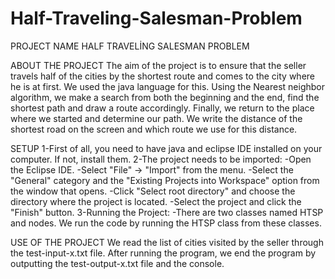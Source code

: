# Half-Traveling-Salesman-Problem
PROJECT NAME
HALF TRAVELİNG SALESMAN PROBLEM

ABOUT THE PROJECT
The aim of the project is to ensure that the seller travels half of the cities by the shortest route and comes to the city where he is at first. We used the java language for this. Using the Nearest neighbor algorithm, we make a search from both the beginning and the end, find the shortest path and draw a route accordingly. Finally, we return to the place where we started and determine our path. We write the distance of the shortest road on the screen and which route we use for this distance.

SETUP
1-First of all, you need to have java and eclipse IDE installed on your computer. If not, install them.
2-The project needs to be imported:
 -Open the Eclipse IDE.
 -Select "File" -> "Import" from the menu.
 -Select the "General" category and the "Existing Projects into Workspace" option from the window that opens.
 -Click "Select root directory" and choose the directory where the project is located.
 -Select the project and click the "Finish" button.
3-Running the Project:
 -There are two classes named HTSP and nodes. We run the code by running the HTSP class from these classes.

USE OF THE PROJECT
We read the list of cities visited by the seller through the test-input-x.txt file. After running the program, we end the program by outputting the test-output-x.txt file and the console.

